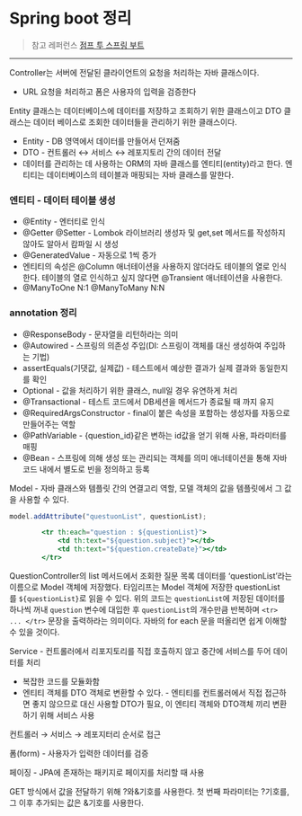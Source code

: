 # Spring boot 정리

> 참고 레퍼런스
> [점프 투 스프링 부트](https://wikidocs.net/book/7601)


---

Controller는 서버에 전달된 클라이언트의 요청을 처리하는 자바 클래스이다.

- URL 요청을 처리하고 폼은 사용자의 입력을 검증한다

Entity 클래스는 데이터베이스에 데이터를 저장하고 조회하기 위한 클래스이고 DTO 클래스는 데이터 베이스로 조회한 데이터들을 관리하기 위한 클래스이다. 

- Entity - DB 영역에서 데이터를 만들어서 던져줌
- DTO - 컨트롤러 ↔ 서비스 ↔  레포지토리 간의 데이터 전달
- 데이터를 관리하는 데 사용하는 ORM의 자바 클래스를 엔티티(entity)라고 한다. 엔티티는 데이터베이스의 테이블과 매핑되는 자바 클래스를 말한다.

### 엔티티 - 데이터 테이블 생성

- @Entity - 엔터티로 인식
- @Getter @Setter - Lombok 라이브러리 생성자 및 get,set 메서드를 작성하지 않아도 알아서 캄파일 시 생성
- @GeneratedValue - 자동으로 1씩 증가
- 엔티티의 속성은 @Column 애너테이션을 사용하지 않더라도 테이블의 열로 인식한다. 테이블의 열로 인식하고 싶지 않다면 @Transient 애너테이션을 사용한다.
- @ManyToOne N:1  @ManyToMany N:N

### annotation 정리

- @ResponseBody - 문자열을 리턴하라는 의미
- @Autowired - 스프링의 의존성 주입(DI: 스프링이 객체를 대신 생성하여 주입하는 기법)
- assertEquals(기댓값, 실제값) - 테스트에서 예상한 결과가 실제 결과와 동일한지를 확인
- Optional - 값을 처리하기 위한 클래스, null일 경우 유연하게 처리
- @Transactional - 테스트 코드에서 DB세션을 메서드가 종료될 때 까지 유지
- @RequiredArgsConstructor - final이 붙은 속성을 포함하는 생성자를 자동으로 만들어주는 역할
- @PathVariable - {question_id}같은 변하는 id값을 얻기 위해 사용, 파라미터를 매핑
- @Bean - 스프링에 의해 생성 또는 관리되는 객체를 의미 애너테이션을 통해 자바 코드 내에서 별도로 빈을 정의하고 등록

Model - 자바 클래스와 템플릿 간의 연결고리 역할, 모델 객체의 값을 템플릿에서 그 값을 사용할 수 있다.

```jsx
model.addAttribute("questuonList", questionList);

        <tr th:each="question : ${questionList}">
            <td th:text="${question.subject}"></td>
            <td th:text="${question.createDate}"></td>
        </tr>
```

QuestionController의 list 메서드에서 조회한 질문 목록 데이터를 ‘questionList’라는 이름으로 Model 객체에 저장했다. 타임리프는 Model 객체에 저장한 questionList를 `${questionList}`로 읽을 수 있다. 위의 코드는 `questionList`에 저장된 데이터를 하나씩 꺼내 `question` 변수에 대입한 후 `questionList`의 개수만큼 반복하며 `<tr> ... </tr>` 문장을 출력하라는 의미이다. 자바의 for each 문을 떠올리면 쉽게 이해할 수 있을 것이다.

Service - 컨트롤러에서 리포지토리를 직접 호출하지 않고 중간에 서비스를 두어 데이터를 처리

- 복잡한 코드를 모듈화함
- 엔티티 객체를 DTO 객체로 변환할 수 있다. - 엔티티를 컨트롤러에서 직접 접근하면  좋지 않으므로 대신 사용할 DTO가 필요, 이 엔티티 객체와 DTO객체 끼리 변환하기 위해 서비스 사용

컨트롤러 → 서비스 → 레포지터리 순서로 접근

폼(form) - 사용자가 입력한 데이터를 검증

페이징 - JPA에 존재하는 패키지로 페이지를 처리할 때 사용

GET 방식에서 값을 전달하기 위해 ?와&기호를 사용한다. 첫 번째 파라미터는 ?기호를, 그 이후 추가되는 값은 &기호를 사용한다.
